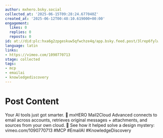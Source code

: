 ```yaml
---
author: mxhero.bsky.social
collected_at: '2025-06-15T09:28:24.677040Z'
created_at: '2025-06-12T00:48:10.619000+00:00'
engagement:
  likes: 0
  replies: 0
  reposts: 0
id: at://did:plc:hxa6g2zpgeskuw5qfwchze4q/app.bsky.feed.post/3lrep6fylw72q
language: latin
links:
- https://vimeo.com/1090770713
stage: collected
tags:
- mcp
- emailai
- knowledgediscovery
---
```


# Post Content

Your AI tools just got smarter.
🤖 mxHERO Mail2Cloud Advanced connects to email across accounts, retrieves original messages + attachments, and sources from your own cloud.
🎥 See how it helped solve a design mystery: vimeo.com/1090770713 
#MCP #EmailAI #KnowledgeDiscovery
